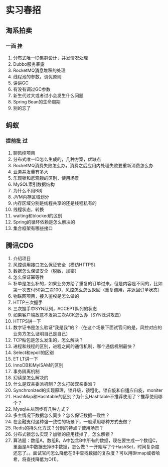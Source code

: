 # 实习春招

## 淘系拍卖

### 一面 挂

1. 分布式唯一ID集群设计，并发情况处理
2. Dubbo服务暴露
3. RocketMQ消息堆积的处理
4. 线程池的参数，调优原则
5. 讲讲GC
6. 有没有调过GC参数
7. 新生代过大或者过小会发生什么问题
8. Spring Bean的生命周期
9. 别的忘了

## 蚂蚁

### 提前批 过

1. 聊风控项目
2. 分布式唯一ID怎么生成的，几种方案，优缺点
3. RocketMQ消费失败怎么办，消费之后应用内处理失败要重新消费怎么办
4. 业务并发量有多大
5. 乐观锁和悲观锁的区别，使用场景
6. MySQL索引数据结构
7. 为什么不用B树
8. JVM内存区域划分
9. 内存区域分别是线程共享的还是线程私有的
10. 线程状态，转换
11. waiting和blocked的区别
12. Spring的循环依赖是怎么解决的
13. 集合框架有哪些接口



## 腾讯CDG

1. 介绍项目
2. 风控调用接口怎么保证安全（模仿HTTPS）
3. 数据怎么保证安全（脱敏，加密）
4. 怎么保证幂等性
5. 补单是怎么补的，如果业务方给了重复的订单过来，但是内容是不同的，比如第一次支付50第二次100，风控怎么怎么返回（重复调用，并返回订单状态）
6. 物联网项目，接入鉴权是怎么做的
7. HTTP三次握手
8. 三次握手中SYN队列，ACCEPT队列的状态
9. 如果客户端故意不发第三次ACK怎么办（SYN泛洪攻击）
10. HTTPS讲一下
11. 数字证书是怎么验证“我是我”的？（在这个场景下面试官问的是，风控对应的业务方怎么证明自己是自己）
12. TCP粘包是怎么发生的，怎么解决？
13. 进程和线程的区别，进程之间的通信机制，哪个通信机制最快？
14. Select和epoll的区别
15. ET LT讲一下
16. InnoDB和MyISAM的区别
17. 事务隔离机制
18. 幻读是怎么解决的
19. 什么是双亲委派机制？怎么打破双亲委派？
20. Synchronized的实现原理，锁升级，锁粗化，锁自旋和自适应自旋，moniter
21. HashMap和Hashtable的区别？为什么Hashtable不推荐使用了？推荐使用哪个？
22. Mysql主从同步有几种方式？
23. 多主情况下数据怎么同步？怎么保证数据一致性？
24. 在金融支付这种强一致性的场景下，一般采用哪种方式去做？
25. Redis的持久化方式？分别的特点？使用场景？
26. 分布式锁怎么实现？加锁的应用挂掉了，怎么解锁？
27. 算法题：数组A，数组B，A中包含B中所有的数据，现在要生成一个数组C，里面是A中数据去掉B中数据，怎么做？一开始写了个HashSet，时间复杂度还忘了。。面试官问怎么降低在B中查找数据的复杂度？可以用Bitmap或者哈希，将查找降低为O(1)。



